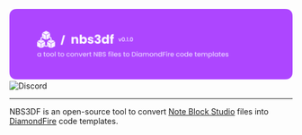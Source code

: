 ![NBS3DF Banner](.github/banner.png)
![Discord](https://img.shields.io/discord/1359647797451686118?style=for-the-badge&logo=discord&logoColor=%23FFFFFF&label=Discord&color=%235865F2&link=https%3A%2F%2Fdiscord.gg%2FFTuTFhxZW4)

---

NBS3DF is an open-source tool to convert [Note Block Studio](https://noteblock.studio) files into 
[DiamondFire](https://mcdiamondfire.com) code templates.

